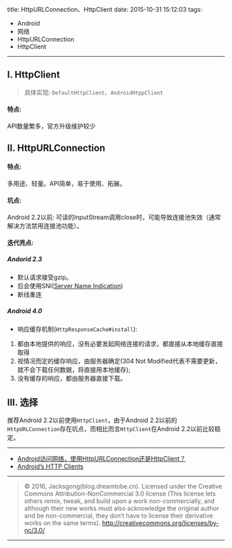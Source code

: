 title: HttpURLConnection、HttpClient
date: 2015-10-31 15:12:03
tags:
- Android
- 网络
- HttpURLConnection
- HttpClient

---

## I. HttpClient

> 具体实现: `DefaultHttpClient`、`AndroidHtppClient`

#### 特点:

API数量繁多，官方升级维护较少

<!-- more -->

## II. HttpURLConnection

#### 特点:

多用途、轻量。API简单，易于使用、拓展。

#### 坑点:

Android 2.2以前: 可读的InputStream调用close时，可能导致连接池失效（通常解决方法禁用连接池功能）。

#### 迭代亮点:

##### Andorid 2.3

- 默认请求接受gzip。
- 后会使用SNI([Server Name Indication](https://en.wikipedia.org/wiki/Server_Name_Indication))
- 断线重连

##### Android 4.0

- 响应缓存机制(`HttpResponseCache#install`):

1. 都由本地提供的响应，没有必要发起网络连接的请求，都直接从本地缓存直接取得
2. 视情况而定的缓存响应，由服务器确定(304 Not Modified代表不需要更新，就不会下载任何数据，将直接用本地缓存);
3. 没有缓存的响应，都由服务器直接下载。

## III. 选择

推荐Android 2.2以前使用`HttpClient`，由于Android 2.2以前的`HttpURLConnection`存在坑点，而相比而言`HttpClient`在Android 2.2以前比较稳定。

---

- [Android访问网络，使用HttpURLConnection还是HttpClient？](http://blog.csdn.net/guolin_blog/article/details/12452307)
- [Android’s HTTP Clients](http://android-developers.blogspot.com/2011/09/androids-http-clients.html)

---

> © 2016, Jacksgong(blog.dreamtobe.cn). Licensed under the Creative Commons Attribution-NonCommercial 3.0 license (This license lets others remix, tweak, and build upon a work non-commercially, and although their new works must also acknowledge the original author and be non-commercial, they don’t have to license their derivative works on the same terms). http://creativecommons.org/licenses/by-nc/3.0/

---
